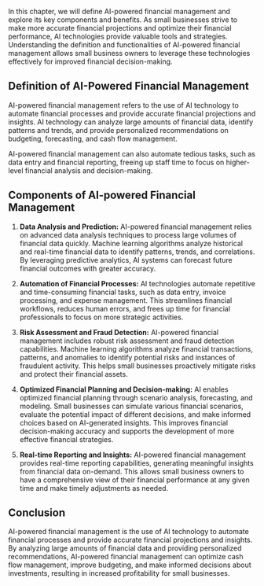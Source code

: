 
In this chapter, we will define AI-powered financial management and explore its key components and benefits. As small businesses strive to make more accurate financial projections and optimize their financial performance, AI technologies provide valuable tools and strategies. Understanding the definition and functionalities of AI-powered financial management allows small business owners to leverage these technologies effectively for improved financial decision-making.

Definition of AI-Powered Financial Management
---------------------------------------------

AI-powered financial management refers to the use of AI technology to automate financial processes and provide accurate financial projections and insights. AI technology can analyze large amounts of financial data, identify patterns and trends, and provide personalized recommendations on budgeting, forecasting, and cash flow management.

AI-powered financial management can also automate tedious tasks, such as data entry and financial reporting, freeing up staff time to focus on higher-level financial analysis and decision-making.

## Components of AI-powered Financial Management

1. **Data Analysis and Prediction:** AI-powered financial management relies on advanced data analysis techniques to process large volumes of financial data quickly. Machine learning algorithms analyze historical and real-time financial data to identify patterns, trends, and correlations. By leveraging predictive analytics, AI systems can forecast future financial outcomes with greater accuracy.
    
2. **Automation of Financial Processes:** AI technologies automate repetitive and time-consuming financial tasks, such as data entry, invoice processing, and expense management. This streamlines financial workflows, reduces human errors, and frees up time for financial professionals to focus on more strategic activities.
    
3. **Risk Assessment and Fraud Detection:** AI-powered financial management includes robust risk assessment and fraud detection capabilities. Machine learning algorithms analyze financial transactions, patterns, and anomalies to identify potential risks and instances of fraudulent activity. This helps small businesses proactively mitigate risks and protect their financial assets.
    
4. **Optimized Financial Planning and Decision-making:** AI enables optimized financial planning through scenario analysis, forecasting, and modeling. Small businesses can simulate various financial scenarios, evaluate the potential impact of different decisions, and make informed choices based on AI-generated insights. This improves financial decision-making accuracy and supports the development of more effective financial strategies.
    
5. **Real-time Reporting and Insights:** AI-powered financial management provides real-time reporting capabilities, generating meaningful insights from financial data on-demand. This allows small business owners to have a comprehensive view of their financial performance at any given time and make timely adjustments as needed.

Conclusion
----------

AI-powered financial management is the use of AI technology to automate financial processes and provide accurate financial projections and insights. By analyzing large amounts of financial data and providing personalized recommendations, AI-powered financial management can optimize cash flow management, improve budgeting, and make informed decisions about investments, resulting in increased profitability for small businesses.
